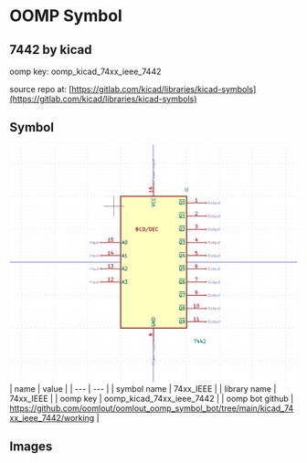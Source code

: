 # OOMP Symbol  
## 7442  by kicad  
  
oomp key: oomp_kicad_74xx_ieee_7442  
  
source repo at: [https://gitlab.com/kicad/libraries/kicad-symbols](https://gitlab.com/kicad/libraries/kicad-symbols)  
## Symbol  
  
[![working.png](working_600.png)](working.png)  
| name | value | 
| --- | --- | 
| symbol name | 74xx_IEEE | 
| library name | 74xx_IEEE | 
| oomp key | oomp_kicad_74xx_ieee_7442 | 
| oomp bot github | https://github.com/oomlout/oomlout_oomp_symbol_bot/tree/main/kicad_74xx_ieee_7442/working | 
## Images  
